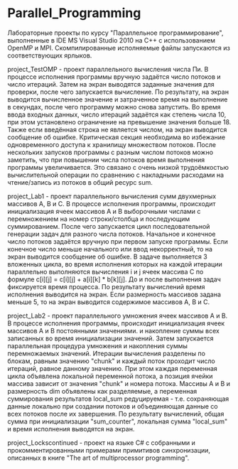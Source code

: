 # Parallel_Programming

Лабораторные проекты по курсу "Параллельное программирование", выполненные в IDE MS Visual Studio 2010 на C++ с использованием OpenMP и MPI.
Скомпилированные исполняемые файлы запускаются из соответствующих ярлыков.

project_TestOMP - проект параллельного вычисления числа Пи.
В процессе исполнения программы вручную задаётся число потоков и число итераций. Затем на экран выводятся заданные значения для проверки, после чего запускается вычисление. По результату, на экран выводится вычисленное значение и затраченное время на выполнение в секундах, после чего программу можно снова запустить.
Во время ввода входных данных, число итераций задаётся как степень числа 10, при этом установлено ограничение на превышение значения больше 18. Также если введённая строка не является числом, на экран выводится сообщение об ошибке.
Критическая секция необходима во избежание одновременного доступа к хранилищу множеством потоков.
После нескольких запусков программы с разным числом потоков можно заметить, что при повышении числа потоков время выполнения программы увеличивается. Это связано с очень низкой трудоёмкостью вычислительной операции по сравнению с накладными расходами на чтение/запись из потоков в общий ресурс sum.

project_Lab1 - проект параллельного вычисления сумм двухмерных массивов A, B и C.
В процессе исполнения программы, происходит инициализация ячеек массивов A и B выборочными числами с перемножением на номер строки/столбца и последующим суммированием. После чего запускается цикл последовательной генерации задач для разного числа потоков.
Начальное и конечное число потоков задаётся вручную при первом запуске программы. Если конечное число меньше начального или ввод некорректный, то на экран выводится сообщение об ошибке.
В задаче выполняется 3 вложенных цикла, во время исполнения которых на каждой итерации параллельно выполняются вычисления i и j ячеек массива C по формуле c[i][j] = c[i][j] + a[i][k] * b[k][j]. 
До и после выполнения задач фиксируется время процесса. По результату вычислений время исполнения выводится на экран.
Если размерность массивов задана меньше 5, то на экран выводится содержимое массивов A, B и C.

project_Lab2 - проект параллельного умножения ячеек массивов A и B.
В процессе исполнения программы, происходит инициализация ячеек массивов A и B постоянными значениями. и накопление суммы всех записанных во время инициализации значений. Затем запускается параллельная процедура умножения и накопления суммы перемножаемых значений. Итерации вычисления разделены по блокам, равным значению "chunk" и каждый поток проходит число итераций, равное данному значению. При этом каждая переменная цикла объявлена локальной переменной потока, а позиция ячейки массива зависит от значения "chunk" и номера потока. Массивы A и B и размерность dim объявлены как разделяемые, а переменная суммирования результатов local_sum редуцируемая - т.е. сохраняющая данные локально при создании потоков и объединяющая данные со всех потоков после их завершения.
По результату вычислений, общая сумма при инициализации "sum_counter", локальная сумма "local_sum" и время исполнения выводятся на экран.

project_Lockscontinued - проект на языке C#  с собранными и прокомментированными примерами примитивов синхронизации, описанных в книге "The art of multiprocessor programming".
